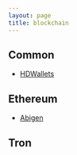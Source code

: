 ```yaml
---
layout: page
title: blockchain
---
```


## Common

- [HDWallets](./HDWallets.md)

## Ethereum

- [Abigen](./Abigen.md)

## Tron
